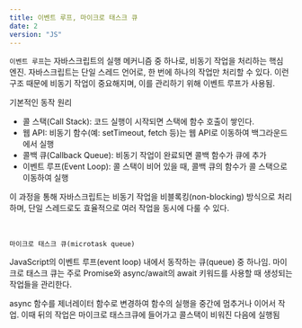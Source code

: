 ```yaml
---
title: 이벤트 루프, 마이크로 태스크 큐
date: 2
version: "JS"
---
```


`이벤트 루프`는 자바스크립트의 실행 메커니즘 중 하나로, 비동기 작업을 처리하는 핵심 엔진. 자바스크립트는 단일 스레드 언어로, 한 번에 하나의 작업만 처리할 수 있다. 이런 구조 때문에 비동기 작업이 중요해지며, 이를 관리하기 위해 이벤트 루프가 사용됨.

기본적인 동작 원리

- 콜 스택(Call Stack): 코드 실행이 시작되면 스택에 함수 호출이 쌓인다.
- 웹 API: 비동기 함수(예: setTimeout, fetch 등)는 웹 API로 이동하여 백그라운드에서 실행
- 콜백 큐(Callback Queue): 비동기 작업이 완료되면 콜백 함수가 큐에 추가
- 이벤트 루프(Event Loop): 콜 스택이 비어 있을 때, 콜백 큐의 함수가 콜 스택으로 이동하여 실행

이 과정을 통해 자바스크립트는 비동기 작업을 비블록킹(non-blocking) 방식으로 처리하며, 단일 스레드로도 효율적으로 여러 작업을 동시에 다룰 수 있다.

<br/>

`마이크로 태스크 큐(microtask queue)`

JavaScript의 이벤트 루프(event loop) 내에서 동작하는 큐(queue) 중 하나임. 마이크로 태스크 큐는 주로 Promise와 async/await의 await 키워드를 사용할 때 생성되는 작업들을 관리한다.

async 함수를 제너레이터 함수로 변경하여 함수의 실행을 중간에 멈추거나 이어서 작업. 이때 뒤의 작업은 마이크로 태스크큐에 들어가고 콜스택이 비워진 다음에 실행됨
